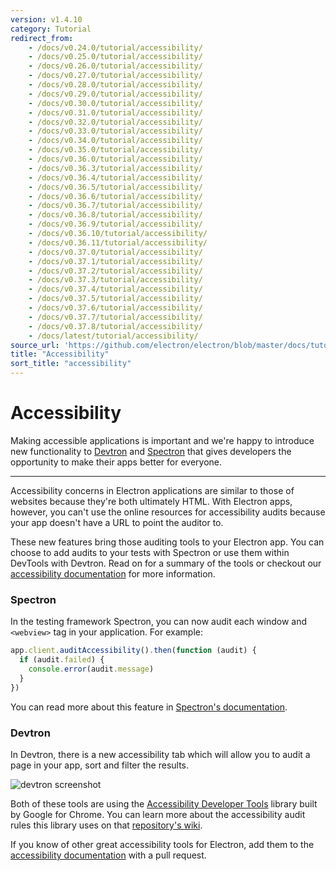 ```yaml
---
version: v1.4.10
category: Tutorial
redirect_from:
    - /docs/v0.24.0/tutorial/accessibility/
    - /docs/v0.25.0/tutorial/accessibility/
    - /docs/v0.26.0/tutorial/accessibility/
    - /docs/v0.27.0/tutorial/accessibility/
    - /docs/v0.28.0/tutorial/accessibility/
    - /docs/v0.29.0/tutorial/accessibility/
    - /docs/v0.30.0/tutorial/accessibility/
    - /docs/v0.31.0/tutorial/accessibility/
    - /docs/v0.32.0/tutorial/accessibility/
    - /docs/v0.33.0/tutorial/accessibility/
    - /docs/v0.34.0/tutorial/accessibility/
    - /docs/v0.35.0/tutorial/accessibility/
    - /docs/v0.36.0/tutorial/accessibility/
    - /docs/v0.36.3/tutorial/accessibility/
    - /docs/v0.36.4/tutorial/accessibility/
    - /docs/v0.36.5/tutorial/accessibility/
    - /docs/v0.36.6/tutorial/accessibility/
    - /docs/v0.36.7/tutorial/accessibility/
    - /docs/v0.36.8/tutorial/accessibility/
    - /docs/v0.36.9/tutorial/accessibility/
    - /docs/v0.36.10/tutorial/accessibility/
    - /docs/v0.36.11/tutorial/accessibility/
    - /docs/v0.37.0/tutorial/accessibility/
    - /docs/v0.37.1/tutorial/accessibility/
    - /docs/v0.37.2/tutorial/accessibility/
    - /docs/v0.37.3/tutorial/accessibility/
    - /docs/v0.37.4/tutorial/accessibility/
    - /docs/v0.37.5/tutorial/accessibility/
    - /docs/v0.37.6/tutorial/accessibility/
    - /docs/v0.37.7/tutorial/accessibility/
    - /docs/v0.37.8/tutorial/accessibility/
    - /docs/latest/tutorial/accessibility/
source_url: 'https://github.com/electron/electron/blob/master/docs/tutorial/accessibility.md'
title: "Accessibility"
sort_title: "accessibility"
---
```


# Accessibility

Making accessible applications is important and we're happy to introduce new functionality to [Devtron](http://electron.atom.io/devtron) and [Spectron](http://electron.atom.io/spectron) that gives developers the opportunity to make their apps better for everyone.

---

Accessibility concerns in Electron applications are similar to those of websites because they're both ultimately HTML. With Electron apps, however, you can't use the online resources for accessibility audits because your app doesn't have a URL to point the auditor to.

These new features bring those auditing tools to your Electron app. You can choose to add audits to your tests with Spectron or use them within DevTools with Devtron. Read on for a summary of the tools or checkout our [accessibility documentation](http://electron.atom.io/docs/tutorial/accessibility) for more information.

### Spectron

In the testing framework Spectron, you can now audit each window and `<webview>` tag in your application. For example:

```javascript
app.client.auditAccessibility().then(function (audit) {
  if (audit.failed) {
    console.error(audit.message)
  }
})
```

You can read more about this feature in [Spectron's documentation](https://github.com/electron/spectron#accessibility-testing).

### Devtron

In Devtron, there is a new accessibility tab which will allow you to audit a page in your app, sort and filter the results.

![devtron screenshot](https://cloud.githubusercontent.com/assets/1305617/17156618/9f9bcd72-533f-11e6-880d-389115f40a2a.png)

Both of these tools are using the [Accessibility Developer Tools](https://github.com/GoogleChrome/accessibility-developer-tools) library built by Google for Chrome. You can learn more about the accessibility audit rules this library uses on that [repository's wiki](https://github.com/GoogleChrome/accessibility-developer-tools/wiki/Audit-Rules).

If you know of other great accessibility tools for Electron, add them to the [accessibility documentation](http://electron.atom.io/docs/tutorial/accessibility) with a pull request.
